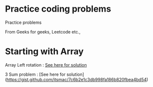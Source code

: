 # Practice coding problems
Practice problems

From Geeks for geeks, Leetcode etc.,

# Starting with Array

Array Left rotation : [See here for solution](https://gist.github.com/itsmac/9d984cec1d1757026c02a35c19e7b9d2)

3 Sum problem : [See here for solution] (https://gist.github.com/itsmac/7c6b2e1c3db998fa186b820fbea4bd54)


